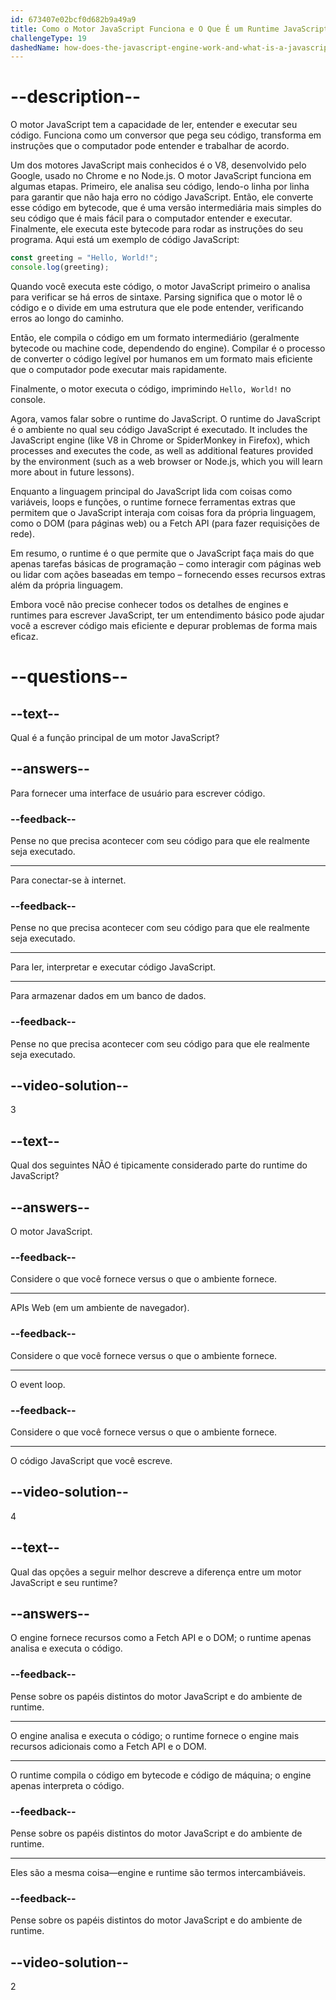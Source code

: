 ```yaml
---
id: 673407e02bcf0d682b9a49a9
title: Como o Motor JavaScript Funciona e O Que É um Runtime JavaScript?
challengeType: 19
dashedName: how-does-the-javascript-engine-work-and-what-is-a-javascript-runtime
---
```


# --description--

O motor JavaScript tem a capacidade de ler, entender e executar seu código. Funciona como um conversor que pega seu código, transforma em instruções que o computador pode entender e trabalhar de acordo. 

Um dos motores JavaScript mais conhecidos é o V8, desenvolvido pelo Google, usado no Chrome e no Node.js. O motor JavaScript funciona em algumas etapas. Primeiro, ele analisa seu código, lendo-o linha por linha para garantir que não haja erro no código JavaScript. Então, ele converte esse código em bytecode, que é uma versão intermediária mais simples do seu código que é mais fácil para o computador entender e executar. Finalmente, ele executa este bytecode para rodar as instruções do seu programa. Aqui está um exemplo de código JavaScript:

```js
const greeting = "Hello, World!";
console.log(greeting);
```

Quando você executa este código, o motor JavaScript primeiro o analisa para verificar se há erros de sintaxe. Parsing significa que o motor lê o código e o divide em uma estrutura que ele pode entender, verificando erros ao longo do caminho. 

Então, ele compila o código em um formato intermediário (geralmente bytecode ou machine code, dependendo do engine). Compilar é o processo de converter o código legível por humanos em um formato mais eficiente que o computador pode executar mais rapidamente. 

Finalmente, o motor executa o código, imprimindo `Hello, World!` no console.

Agora, vamos falar sobre o runtime do JavaScript. O runtime do JavaScript é o ambiente no qual seu código JavaScript é executado.  It includes the JavaScript engine (like V8 in Chrome or SpiderMonkey in Firefox), which processes and executes the code, as well as additional features provided by the environment (such as a web browser or Node.js, which you will learn more about in future lessons).

Enquanto a linguagem principal do JavaScript lida com coisas como variáveis, loops e funções, o runtime fornece ferramentas extras que permitem que o JavaScript interaja com coisas fora da própria linguagem, como o DOM (para páginas web) ou a Fetch API (para fazer requisições de rede).

Em resumo, o runtime é o que permite que o JavaScript faça mais do que apenas tarefas básicas de programação – como interagir com páginas web ou lidar com ações baseadas em tempo – fornecendo esses recursos extras além da própria linguagem.

Embora você não precise conhecer todos os detalhes de engines e runtimes para escrever JavaScript, ter um entendimento básico pode ajudar você a escrever código mais eficiente e depurar problemas de forma mais eficaz.

# --questions--

## --text--

Qual é a função principal de um motor JavaScript?

## --answers--

Para fornecer uma interface de usuário para escrever código.

### --feedback--

Pense no que precisa acontecer com seu código para que ele realmente seja executado.

---

Para conectar-se à internet.

### --feedback--

Pense no que precisa acontecer com seu código para que ele realmente seja executado.

---

Para ler, interpretar e executar código JavaScript.

---

Para armazenar dados em um banco de dados.

### --feedback--

Pense no que precisa acontecer com seu código para que ele realmente seja executado.

## --video-solution--

3

## --text--

Qual dos seguintes NÃO é tipicamente considerado parte do runtime do JavaScript?

## --answers--

O motor JavaScript.

### --feedback--

Considere o que você fornece versus o que o ambiente fornece.

---

APIs Web (em um ambiente de navegador).

### --feedback--

Considere o que você fornece versus o que o ambiente fornece.

---

O event loop.

### --feedback--

Considere o que você fornece versus o que o ambiente fornece.

---

O código JavaScript que você escreve.

## --video-solution--

4

## --text--

Qual das opções a seguir melhor descreve a diferença entre um motor JavaScript e seu runtime?

## --answers--

O engine fornece recursos como a Fetch API e o DOM; o runtime apenas analisa e executa o código.

### --feedback--

Pense sobre os papéis distintos do motor JavaScript e do ambiente de runtime.

---

O engine analisa e executa o código; o runtime fornece o engine mais recursos adicionais como a Fetch API e o DOM.

---

O runtime compila o código em bytecode e código de máquina; o engine apenas interpreta o código.

### --feedback--

Pense sobre os papéis distintos do motor JavaScript e do ambiente de runtime.

---

Eles são a mesma coisa—engine e runtime são termos intercambiáveis.

### --feedback--

Pense sobre os papéis distintos do motor JavaScript e do ambiente de runtime.

## --video-solution--

2
